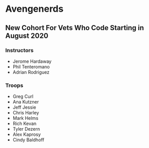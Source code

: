 # Avengenerds


## New Cohort For Vets Who Code Starting in August 2020


### Instructors
- Jerome Hardaway
- Phil Tenteromano
- Adrian Rodriguez

### Troops

- Greg Curl
- Ana Kutzner
- Jeff Jessie
- Chris Harley
- Mark Helms
- Rich Kevan
- Tyler Dezern
- Alex Kaprosy
- Cindy Baldhoff
